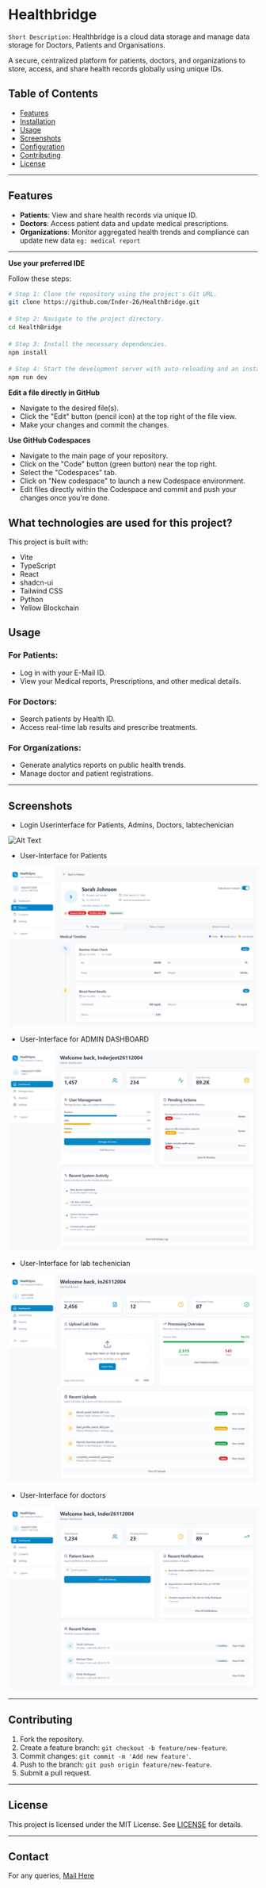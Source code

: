 # Healthbridge

`Short Description`: Healthbridge is a cloud data storage and manage data storage for Doctors, Patients and Organisations.


A secure, centralized platform for patients, doctors, and organizations to store, access, and share health records globally using unique IDs.

## Table of Contents
- [Features](#features)
- [Installation](#installation)
- [Usage](#usage)
- [Screenshots](#screenshots)
- [Configuration](#configuration)
- [Contributing](#contributing)
- [License](#license)
---
## Features
- **Patients**: View and share health records via unique ID.
- **Doctors**: Access patient data and update medical prescriptions.
- **Organizations**: Monitor aggregated health trends and compliance can update new data `eg: medical report`

---

**Use your preferred IDE**

Follow these steps:

```sh
# Step 1: Clone the repository using the project's Git URL.
git clone https://github.com/Inder-26/HealthBridge.git

# Step 2: Navigate to the project directory.
cd HealthBridge

# Step 3: Install the necessary dependencies.
npm install

# Step 4: Start the development server with auto-reloading and an instant preview.
npm run dev
```

**Edit a file directly in GitHub**

- Navigate to the desired file(s).
- Click the "Edit" button (pencil icon) at the top right of the file view.
- Make your changes and commit the changes.

**Use GitHub Codespaces**

- Navigate to the main page of your repository.
- Click on the "Code" button (green button) near the top right.
- Select the "Codespaces" tab.
- Click on "New codespace" to launch a new Codespace environment.
- Edit files directly within the Codespace and commit and push your changes once you're done.

## What technologies are used for this project?

This project is built with:

- Vite
- TypeScript
- React
- shadcn-ui
- Tailwind CSS
- Python
- Yellow Blockchain

## Usage
### For Patients:
- Log in with your E-Mail ID.
- View your Medical reports, Prescriptions, and other medical details.

### For Doctors:
- Search patients by Health ID.
- Access real-time lab results and prescribe treatments.

### For Organizations:
- Generate analytics reports on public health trends.
- Manage doctor and patient registrations.
---
## Screenshots
- Login Userinterface  for Patients, Admins, Doctors, labtechenician

![Alt Text](images/healthbridge.jpeg)

- User-Interface for Patients

![Alt Text](images/d_patient.png)

- User-Interface for ADMIN DASHBOARD

![Alt Text](images/Admin.png)

- User-Interface for lab techenician

![Alt Text](images/lab.png)

- User-Interface for doctors

![Alt Text](images/doctor.png)

---
## Contributing
1. Fork the repository.
2. Create a feature branch: `git checkout -b feature/new-feature`.
3. Commit changes: `git commit -m 'Add new feature'`.
4. Push to the branch: `git push origin feature/new-feature`.
5. Submit a pull request.

---

## License

This project is licensed under the MIT License. See [LICENSE](LICENSE) for details.

---

## Contact
For any queries, [Mail Here](mailto:nishantpartapsavita1@gmail.com)